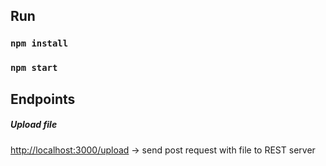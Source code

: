 ## Run

### `npm install`
### `npm start`

## Endpoints

##### Upload file

[http://localhost:3000/upload](http://localhost:3000/upload) ->  send post request with file to REST server


